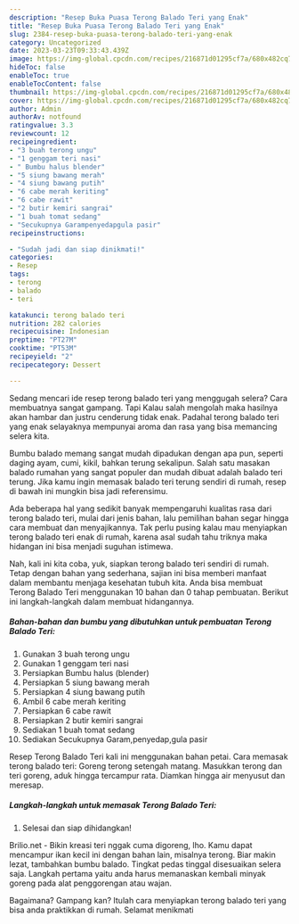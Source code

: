 ```yaml
---
description: "Resep Buka Puasa Terong Balado Teri yang Enak"
title: "Resep Buka Puasa Terong Balado Teri yang Enak"
slug: 2384-resep-buka-puasa-terong-balado-teri-yang-enak
category: Uncategorized
date: 2023-03-23T09:33:43.439Z
image: https://img-global.cpcdn.com/recipes/216871d01295cf7a/680x482cq70/terong-balado-teri-foto-resep-utama.jpg
hideToc: false
enableToc: true
enableTocContent: false
thumbnail: https://img-global.cpcdn.com/recipes/216871d01295cf7a/680x482cq70/terong-balado-teri-foto-resep-utama.jpg
cover: https://img-global.cpcdn.com/recipes/216871d01295cf7a/680x482cq70/terong-balado-teri-foto-resep-utama.jpg
author: Admin
authorAv: notfound
ratingvalue: 3.3
reviewcount: 12
recipeingredient:
- "3 buah terong ungu"
- "1 genggam teri nasi"
- " Bumbu halus blender"
- "5 siung bawang merah"
- "4 siung bawang putih"
- "6 cabe merah keriting"
- "6 cabe rawit"
- "2 butir kemiri sangrai"
- "1 buah tomat sedang"
- "Secukupnya Garampenyedapgula pasir"
recipeinstructions:

- "Sudah jadi dan siap dinikmati!"
categories:
- Resep
tags:
- terong
- balado
- teri

katakunci: terong balado teri 
nutrition: 282 calories
recipecuisine: Indonesian
preptime: "PT27M"
cooktime: "PT53M"
recipeyield: "2"
recipecategory: Dessert

---
```



Sedang mencari ide resep terong balado teri yang menggugah selera? Cara membuatnya sangat gampang. Tapi Kalau salah mengolah maka hasilnya akan hambar dan justru cenderung tidak enak. Padahal terong balado teri yang enak selayaknya mempunyai aroma dan rasa yang bisa memancing selera kita.


Bumbu balado memang sangat mudah dipadukan dengan apa pun, seperti daging ayam, cumi, kikil, bahkan terung sekalipun. Salah satu masakan balado rumahan yang sangat populer dan mudah dibuat adalah balado teri terung. Jika kamu ingin memasak balado teri terung sendiri di rumah, resep di bawah ini mungkin bisa jadi referensimu.

Ada beberapa hal yang sedikit banyak mempengaruhi kualitas rasa dari terong balado teri, mulai dari jenis bahan, lalu pemilihan bahan segar hingga cara membuat dan menyajikannya. Tak perlu pusing kalau mau menyiapkan terong balado teri enak di rumah, karena asal sudah tahu triknya maka hidangan ini bisa menjadi suguhan istimewa.


Nah, kali ini kita coba, yuk, siapkan terong balado teri sendiri di rumah. Tetap dengan bahan yang sederhana, sajian ini bisa memberi manfaat dalam membantu menjaga kesehatan tubuh kita. Anda bisa membuat Terong Balado Teri menggunakan 10 bahan dan 0 tahap pembuatan. Berikut ini langkah-langkah dalam membuat hidangannya.

<!--inarticleads1-->

##### Bahan-bahan dan bumbu yang dibutuhkan untuk pembuatan Terong Balado Teri:

1. Gunakan 3 buah terong ungu
1. Gunakan 1 genggam teri nasi
1. Persiapkan  Bumbu halus (blender)
1. Persiapkan 5 siung bawang merah
1. Persiapkan 4 siung bawang putih
1. Ambil 6 cabe merah keriting
1. Persiapkan 6 cabe rawit
1. Persiapkan 2 butir kemiri sangrai
1. Sediakan 1 buah tomat sedang
1. Sediakan Secukupnya Garam,penyedap,gula pasir


Resep Terong Balado Teri kali ini menggunakan bahan petai. Cara memasak terong balado teri: Goreng terong setengah matang. Masukkan terong dan teri goreng, aduk hingga tercampur rata. Diamkan hingga air menyusut dan meresap. 

<!--inarticleads2-->

##### Langkah-langkah untuk memasak Terong Balado Teri:


1. Selesai dan siap dihidangkan!

Brilio.net - Bikin kreasi teri nggak cuma digoreng, lho. Kamu dapat mencampur ikan kecil ini dengan bahan lain, misalnya terong. Biar makin lezat, tambahkan bumbu balado. Tingkat pedas tinggal disesuaikan selera saja. Langkah pertama yaitu anda harus memanaskan kembali minyak goreng pada alat penggorengan atau wajan. 

Bagaimana? Gampang kan? Itulah cara menyiapkan terong balado teri yang bisa anda praktikkan di rumah. Selamat menikmati
